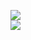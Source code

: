 [![](https://img.shields.io/badge/Made%20With-Github%20Spray-lightgrey.svg?style=for-the-badge&logo=github)](https://github.com/Annihil/github-spray#25201)  
[![](https://i.imgur.com/2DrTn0Z.gif)](https://github.com/Annihil/github-spray)